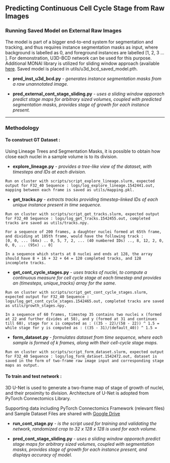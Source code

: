 ## Predicting Continuous Cell Cycle Stage from Raw Images

### Running Saved Model on External Raw Images

The model is part of a bigger end-to-end system for segmentation and tracking, and thus requires instance segmentation masks as input, where background is labelled as 0, and foreground instances are labelled [1, 2, 3 ... ]. For demonstration, U3D-BCD network can be used for this purpose. Additional MONAI library is utilized for sliding window approach (available [here](https://drive.google.com/drive/u/0/folders/1A_q8lcUjO-rUbi0iwppIXCzHofhdZOFX). Saved model is placed in utils/u3d_bcd_saved_model.pth.

* **pred_inst_u3d_bcd.py** -  _generates instance segmentation masks from a raw unannotated image._ 

* **pred_external_cont_stage_sliding.py** - _uses a sliding window apporach predict stage maps for arbitrary sized volumes, coupled with predicted segmentation masks, provides stage of growth for each instance present._

---

### Methodology

#### To construct GT Dataset : 

Using Lineage Trees and Segmentation Masks, it is possible to obtain how close each nuclei in a sample volume is to its division.

* **explore_lineage.py** -  _provides a tree-like view of the dataset, with timesteps and IDs at each division._ 

~~~~
Run on cluster with scripts/script_explore_lineage.slurm, expected output for F32_40 Sequence : logs/log_explore_lineage.1542441.out, mapping between each frame is saved as utils/mapping.pkl.
~~~~

* **get_tracks.py** - _extracts tracks providing timestep-linked IDs of each unique instance present in time sequence._

~~~~
Run on cluster with scripts/script_get_tracks.slurm, expected output for F32_40 Sequence : logs/log_get_tracks.1542455.out, completed tracks are saved as utils/tracks.npy.
~~~~

~~~~
For a sequence of 200 frames, a daughter nuclei formed at 65th frame, and dividing at 105th frame, would have the following track : 
[0, 0, ... (64x) .. 0, 5, 7, 2, ... (40 numbered IDs) .., 8, 12, 2, 0, 0, 0, ... (95x) .. 0]
~~~~

~~~~
In a sequence which starts at 8 nuclei and ends at 128, the array should have 8 + 16 + 32 + 64 = 120 completed tracks, and 128 incomplete tracks.
~~~~

* **get_cont_cycle_stages.py** - _uses tracks of nuclei, to compute a continuous measure for cell cycle stage at each timestep and provides an (timesteps, unique_tracks) array for the same._

~~~~
Run on cluster with scripts/script_get_cont_cycle_stages.slurm, expected output for F32_40 Sequence : logs/log_get_cont_cycle_stages.1542465.out, completed tracks are saved as utils/growth_stages.npy.
~~~~

~~~~
In a sequence of 60 frames, timestep 35 contains two nuclei x (formed at 22 and further divides at 58), and y (formed at 31 and continues till 60), stage for x is computed as : ((35 - 22)/(58 - 22)) ^ 1.5 =  while stage for y is computed as : ((35 - 31)/(default_40)) ^ 1.5 = 
~~~~

* **form_dataset.py** - _formulates dataset from time sequence, where each sample is formed of k frames, along with their cell-cycle stage maps._

~~~~
Run on cluster with scripts/script_form_dataset.slurm, expected output for F32_40 Sequence : logs/log_form_dataset.1542472.out, dataset is saved in the form of two-frame raw image input and corresponding stage maps as output.
~~~~

#### To train and test network : 

3D U-Net is used to generate a two-frame map of stage of growth of nuclei, and their proximity to division. Architecture of U-Net is adopted from PyTorch Connectomics Library.

Supporting data including PyTorch Connectomics Framework (relevant files) and Sample Dataset Files are shared with [Google Drive](https://drive.google.com/drive/u/0/folders/1A_q8lcUjO-rUbi0iwppIXCzHofhdZOFX)

* **run_cont_stage.py** - _is the script used for training and validating the network, randomized crop to 32 x 128 x 128 is used for each volume._

* **pred_cont_stage_sliding.py** - _uses a sliding window apporach predict stage maps for arbitrary sized volumes, coupled with segmentation masks, provides stage of growth for each instance present, and displays accuracy of model._
